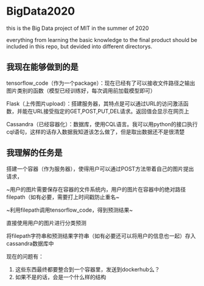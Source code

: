 # BigData2020
this is the Big Data project  of MIT in the summer of 2020

everything from learning the basic knowledge to the final product should be included in this repo, but devided into different directorys.



## 我现在能够做到的是

tensorflow_code（作为一个package）：现在已经有了可以接收文件路径之输出图片类别的函数（模型已经训练好，每次调用前加载模型即可）

Flask（上传图片upload）：搭建服务器，其特点是可以通过URL的访问激活函数，并能在URL接受指定的GET,POST,PUT,DEL请求。返回值会显示在网页上

Cassandra（已经容器化）：数据库，使用CQL语言。我可以用python的接口执行cql语句，这样的话存入数据我知道该怎么做了，但是取出数据还不是很清楚





## 我理解的任务是

搭建一个容器（作为服务器），使得用户可以通过POST方法带着自己的图片提出请求，

~用户的图片需要保存在容器的文件系统内，用户的图片在容器中的绝对路径filepath（如有必要，需要打上时间戳防止重名~

~利用filepath调用tensorflow_code，得到预测结果~

直接使用用户的图片进行分类预测

将filepath字符串和预测结果字符串（如有必要还可以将用户的信息也一起）存入cassandra数据库中

现在的问题有：

1. 这些东西最终都要整合到一个容器里，发送到dockerhub么？
2. 如果不是的话，会是一个什么样的结构